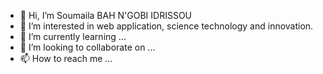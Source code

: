 - 👋 Hi, I’m Soumaila BAH N'GOBI IDRISSOU
- 👀 I’m interested in web application, science technology and innovation. 
- 🌱 I’m currently learning ...
- 💞️ I’m looking to collaborate on ...
- 📫 How to reach me ...

<!---
Biosoumaila/Biosoumaila is a ✨ special ✨ repository because its `README.md` (this file) appears on your GitHub profile.
You can click the Preview link to take a look at your changes.
--->
